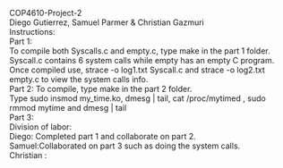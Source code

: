 COP4610-Project-2 <br/>
Diego Gutierrez, Samuel Parmer & Christian Gazmuri <br/>
Instructions:<br/>
Part 1: <br/>
To compile both Syscalls.c and empty.c, type make in the part 1 folder. Syscall.c contains 6 system calls while empty has an empty C program. <br/>
Once compiled use, strace -o log1.txt Syscall.c and strace -o log2.txt empty.c to view the system calls info. <br/>
Part 2: To compile, type make in the part 2 folder. <br/>
Type sudo insmod my_time.ko,  dmesg | tail, cat /proc/mytimed ,  sudo rmmod mytime and  dmesg | tail<br/>
Part 3:<br/>
Division of labor:<br/>
Diego: Completed part 1 and collaborate  on part 2.<br/>
Samuel:Collaborated on part 3 such as doing the system calls.<br/>
Christian :  <br/>
